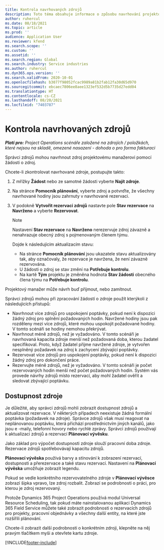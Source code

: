 ```yaml
---
title: Kontrola navrhovaných zdrojů
description: Toto téma obsahuje informace o způsobu navrhování projektových zdrojů.
author: ruhercul
ms.date: 08/18/2021
ms.topic: article
ms.prod: ''
audience: Application User
ms.reviewer: kfend
ms.search.scope: ''
ms.custom: ''
ms.assetid: ''
ms.search.region: Global
ms.search.industry: Service industries
ms.author: ruhercul
ms.dyn365.ops.version: ''
ms.search.validFrom: 2020-10-01
ms.openlocfilehash: b3077f98052fcac9989a81b2fab12fa30d65d970
ms.sourcegitcommit: ebcaec7806ee8aee1323ef532d5b7735d27edd04
ms.translationtype: HT
ms.contentlocale: cs-CZ
ms.lasthandoff: 08/20/2021
ms.locfileid: "7403787"
---
```

# <a name="review-proposed-resources"></a>Kontrola navrhovaných zdrojů

_**Platí pro:** Project Operations scénáře založené na zdrojích / položkách, které nejsou na skladě, omezené nasazení - dohoda o pro forma fakturaci_

Správci zdrojů mohou navrhnout zdroj projektovému manažerovi pomocí žádosti o zdroj.

Chcete-li zkontrolovat navrhované zdroje, postupujte takto:

1. Z mřížky **Žádost** nebo ze samotné žádosti vyberte **Najít zdroje**.
2. Na stránce **Pomocník plánování**, vyberte zdroj a potvrďte, že všechny navrhované hodiny jsou zahrnuty v navrhované rezervaci.
3. V podokně **Vytvořit rezervaci zdrojů** nastavte pole **Stav rezervace** na **Navrženo** a vyberte **Rezervovat**.

    > [!NOTE]
    > Nastavení **Stav rezervace** na **Navrženo** nerezervuje zdroj závazně a nenahrazuje obecný zdroj s pojmenovaným členem týmu.

    Dojde k následujícím aktualizacím stavu:

    - Na stránce **Pomocník plánování** jsou ukazatele stavu aktualizovány tak, aby označovaly, že rezervace je navržena, že není závazně rezervována.
    - U žádosti o zdroj se stav změní na **Potřebuje kontrolu**.
    - Na kartě **Tým** projektu je změněna hodnota **Stav žádosti** obecného člena týmu na **Potřebuje kontrolu**.

Projektový manažer může návrh buď přijmout, nebo zamítnout.

Správci zdrojů mohou při zpracování žádostí o zdroje použít kterýkoli z následujících přístupů:

- Navrhnout více zdrojů pro uspokojení poptávky, pokud není k dispozici žádný zdroj pro splnění požadovaných hodin. Navržené hodiny jsou pak rozděleny mezi více zdrojů, které mohou uspokojit požadované hodiny. V tomto scénáři se hodiny nemohou překrývat.
- Navrhnout méně zdrojů, než je vyžadováno. V tomto scénáři je navrhovaná kapacita zdroje menší než požadovaná doba, kterou žadatel specifikoval. Proto, když žadatel přijme navržené zdroje, je vytvořen nesplněný požadavek na zdroj k zachycení zbývající poptávky.
- Rezervovat více zdrojů pro uspokojení poptávky, pokud není k dispozici žádný zdroj pro dokončení práce.
- Rezervujte méně zdrojů, než je vyžadováno. V tomto scénáři je počet rezervovaných hodin menší než počet požadovaných hodin. Systém vás provede návrhy zdrojů místo rezervací, aby mohl žadatel ověřit a sledovat zbývající poptávku.

## <a name="resource-availability"></a>Dostupnost zdroje

Je důležité, aby správci zdrojů mohli zobrazit dostupnost zdrojů a aktualizovat rezervace. V některých případech neexistuje žádná formální poptávka (požadavek na zdroje). Správce zdrojů však musí reagovat na neplánovanou poptávku, která přichází prostřednictvím jiných kanálů, jako jsou e -maily, telefonní hovory nebo rychlé zprávy. Správci zdrojů používají k aktualizaci zdrojů a rezervací **Plánovací vývěsku**.

Jako základ pro výpočet dostupnosti zdroje slouží pracovní doba zdroje. Rezervace zdrojů spotřebovávají kapacitu zdrojů.

**Plánovací vývěska** používá barvy a stínování k zobrazení rezervací, dostupnosti a přerezervace a také stavu rezervací. Nastavení na **Plánovací vývěska** umožňuje zobrazit legendu.

Pokud se vedle konkrétního rezervovatelného zdroje v **Plánovací vývěsce** zobrazí šipka vpravo, lze zdroj rozbalit. Zobrazí se podrobnosti o práci, pro kterou je zdroj rezervovaný.

Protože Dynamics 365 Project Operations používá modul Universal Resource Scheduling, tak pokud máte nainstalovanou aplikaci Dynamics 365 Field Service můžete také zobrazit podrobnosti o rezervacích zdrojů pro projekty, pracovní objednávky a všechny další entity, na které jste rozšířili plánování.

Chcete-li zobrazit další podrobnosti o konkrétním zdroji, klepněte na něj pravým tlačítkem myši a otevřete kartu zdroje.



[!INCLUDE[footer-include](../includes/footer-banner.md)]
